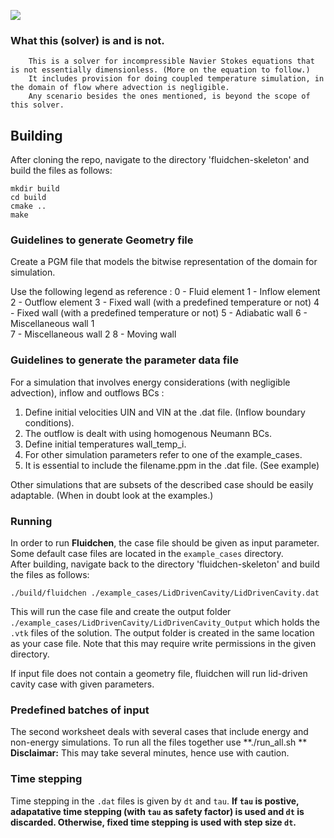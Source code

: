 ![](FluidchenLogo.png)

### What this (solver) is and is not.  
        This is a solver for incompressible Navier Stokes equations that is not essentially dimensionless. (More on the equation to follow.)
        It includes provision for doing coupled temperature simulation, in the domain of flow where advection is negligible. 
        Any scenario besides the ones mentioned, is beyond the scope of this solver. 

## Building
After cloning the repo, navigate to the directory 'fluidchen-skeleton' and build the files as follows:
```shell
mkdir build
cd build
cmake ..
make
```
### Guidelines to generate Geometry file
Create a PGM file that models the bitwise representation of the domain for simulation.

Use the following legend as reference : 
0 - Fluid element 
1 - Inflow element 
2 - Outflow element
3 - Fixed wall (with a predefined temperature or not)
4 - Fixed wall (with a predefined temperature or not)
5 - Adiabatic wall 
6 - Miscellaneous wall 1  
7 - Miscellaneous wall 2 
8 - Moving wall 

### Guidelines to generate the parameter data file 
For a simulation that involves energy considerations (with negligible advection), inflow and outflows BCs : 

1) Define initial velocities UIN and VIN at the .dat file. (Inflow boundary conditions).
2) The outflow is dealt with using homogenous Neumann BCs.  
3) Define initial temperatures wall_temp_i. 
4) For other simulation parameters refer to one of the example_cases. 
5) It is essential to include the filename.ppm in the .dat file. (See example)

Other simulations that are subsets of the described case should be easily adaptable. (When in doubt look at the examples.) 

### Running
In order to run **Fluidchen**, the case file should be given as input parameter. Some default case files are located in the `example_cases` directory.  
After building, navigate back to the directory 'fluidchen-skeleton' and build the files as follows:

```shell
./build/fluidchen ./example_cases/LidDrivenCavity/LidDrivenCavity.dat
```

This will run the case file and create the output folder `./example_cases/LidDrivenCavity/LidDrivenCavity_Output` which holds the `.vtk` files of the solution. The output folder is created in the same location as your case file. Note that this may require write permissions in the given directory.

If input file does not contain a geometry file, fluidchen will run lid-driven cavity case with given parameters.

### Predefined batches of input
The second worksheet deals with several cases that include energy and non-energy simulations. To run all the files together use **./run_all.sh **
**Disclaimar:** This may take several minutes, hence use with caution. 

### Time stepping

Time stepping in the `.dat` files is given by `dt` and `tau`. **If `tau` is postive, adapatative time stepping (with `tau` as safety factor) is used and `dt` is discarded. Otherwise, fixed time stepping is used with step size `dt`.**
  
